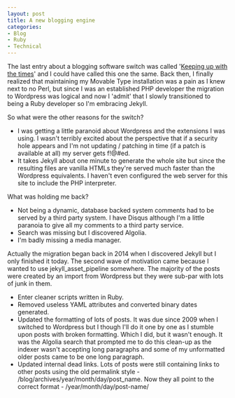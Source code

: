```yaml
---
layout: post
title: A new blogging engine
categories:
- Blog
- Ruby
- Technical
---
```

The last entry about a blogging software switch was called '[Keeping up with the times](http://www.rusiczki.net/2009/04/02/keeping-up-with-the-times/)' and I could have called this one the same. Back then, I finally realized that maintaining my Movable Type installation was a pain as I knew next to no Perl, but since I was an established PHP developer the migration to Wordpress was logical and now I 'admit' that I slowly transitioned to being a Ruby developer so I'm embracing Jekyll.

So what were the other reasons for the switch?

* I was getting a little paranoid about Wordpress and the extensions I was using. I wasn't terribly excited about the perspective that if a security hole appears and I'm not updating / patching in time (if a patch is available at all) my server gets f!@#ed.
* It takes Jekyll about one minute to generate the whole site but since the resulting files are vanilla HTMLs they're served much faster than the Wordpress equivalents. I haven't even configured the web server for this site to include the PHP interpreter.

What was holding me back?

* Not being a dynamic, database backed system comments had to be served by a third party system. I have Disqus although I'm a little paranoia to give all my comments to a third party service.
* Search was missing but I discovered Algolia.
* I'm badly missing a media manager.

Actually the migration began back in 2014 when I discovered Jekyll but I only finished it today. The second wave of motivation came because I wanted to use jekyll_asset_pipeline somewhere. The majority of the posts were created by an import from Wordpress but they were sub-par with lots of junk in them.
* Enter cleaner scripts written in Ruby.
* Removed useless YAML attributes and converted binary dates generated.
* Updated the formatting of lots of posts. It was due since 2009 when I switched to Wordpress but I though I'll do it one by one as I stumble upon posts with broken formatting. Which I did, but it wasn't enough. It was the Algolia search that prompted me to do this clean-up as the indexer wasn't accepting long paragraphs and some of my unformatted older posts came to be one long paragraph.
* Updated internal dead links. Lots of posts were still containing links to other posts using the old permalink style - /blog/archives/year/month/day/post_name. Now they all point to the correct format - /year/month/day/post-name/
